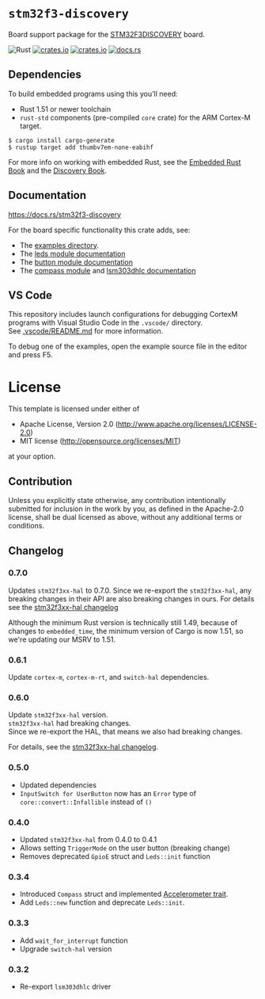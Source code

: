 # `stm32f3-discovery`

Board support package for the [STM32F3DISCOVERY][stm32f3discovery] board.

![Rust](https://github.com/rubberduck203/stm32f3-discovery/workflows/Rust/badge.svg)
[![crates.io](https://img.shields.io/crates/d/stm32f3-discovery.svg)](https://crates.io/crates/stm32f3-discovery)
[![crates.io](https://img.shields.io/crates/v/stm32f3-discovery.svg)](https://crates.io/crates/stm32f3-discovery)
[![docs.rs](https://docs.rs/stm32f3-discovery/badge.svg)](https://docs.rs/stm32f3-discovery)

## Dependencies

To build embedded programs using this you'll need:

- Rust 1.51 or newer toolchain
- `rust-std` components (pre-compiled `core` crate) for the ARM Cortex-M
  target.

``` console
$ cargo install cargo-generate
$ rustup target add thumbv7em-none-eabihf
```

For more info on working with embedded Rust, see the [Embedded Rust Book][book] and the [Discovery Book][discovery-book].

## Documentation

https://docs.rs/stm32f3-discovery

For the board specific functionality this crate adds, see:
 - The [examples directory](./examples).
 - The [leds module documentation](https://docs.rs/stm32f3-discovery/0.3.4/stm32f3_discovery/leds/index.html)
 - The [button module documentation](https://docs.rs/stm32f3-discovery/0.3.4/stm32f3_discovery/button/index.html)
 - The [compass module](https://docs.rs/stm32f3-discovery/0.3.4/stm32f3_discovery/compass/index.html) and [lsm303dhlc documentation](https://docs.rs/lsm303dlhc/0.2.0/lsm303dlhc/)

## VS Code

This repository includes launch configurations for debugging CortexM programs with Visual Studio Code in the `.vscode/` directory.  
See [.vscode/README.md](./.vscode/README.md) for more information.  

To debug one of the examples, open the example source file in the editor and press F5.

# License

This template is licensed under either of

- Apache License, Version 2.0 (http://www.apache.org/licenses/LICENSE-2.0)
- MIT license (http://opensource.org/licenses/MIT)

at your option.

## Contribution

Unless you explicitly state otherwise, any contribution intentionally submitted
for inclusion in the work by you, as defined in the Apache-2.0 license, shall be
dual licensed as above, without any additional terms or conditions.

<!-- references -->
[stm32f3discovery]: https://www.st.com/en/evaluation-tools/stm32f3discovery.html#
[book]: https://rust-embedded.github.io/book
[discovery-book]: https://rust-embedded.github.io/discovery/

## Changelog

### 0.7.0

Updates `stm32f3xx-hal` to 0.7.0.
Since we re-export the `stm32f3xx-hal`, any breaking changes in their API are also breaking changes in ours.
For details see the [stm32f3xx-hal changelog](https://github.com/stm32-rs/stm32f3xx-hal/blob/66c0d21ae19ae0bee09ec834a6c9c90b2191e17d/CHANGELOG.md#breaking-changes)


Although the minimum Rust version is technically still 1.49, because of changes to `embedded_time`, the minimum version of Cargo is now 1.51, so we're updating our MSRV to 1.51.

### 0.6.1

Update `cortex-m`, `cortex-m-rt`, and `switch-hal` dependencies.

### 0.6.0

Update `stm32f3xx-hal` version.  
`stm32f3xx-hal` had breaking changes.  
Since we re-export the HAL, that means we also had breaking changes.

For details, see the [stm32f3xx-hal changelog](https://github.com/stm32-rs/stm32f3xx-hal/blob/HEAD/CHANGELOG.md#breaking-changes).

### 0.5.0

- Updated dependencies
- `InputSwitch for UserButton` now has an `Error` type of `core::convert::Infallible` instead of `()`

### 0.4.0

- Updated `stm32f3xx-hal` from 0.4.0 to 0.4.1
- Allows setting `TriggerMode` on the user button (breaking change)
- Removes deprecated `GpioE` struct and `Leds::init` function

### 0.3.4

- Introduced `Compass` struct and implemented [Accelerometer trait](https://crates.io/crates/accelerometer).
- Add `Leds::new` function and deprecate `Leds::init`.

### 0.3.3

- Add `wait_for_interrupt` function
- Upgrade `switch-hal` version

### 0.3.2

- Re-export `lsm303dhlc` driver